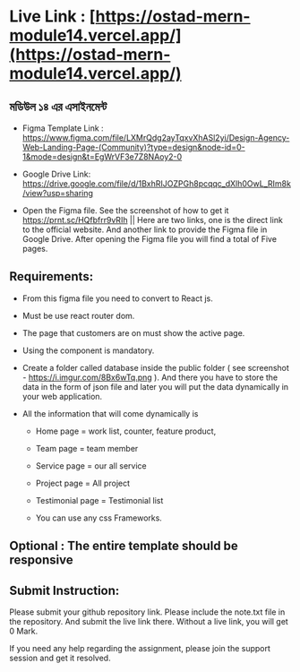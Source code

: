 # Live Link : [https://ostad-mern-module14.vercel.app/](https://ostad-mern-module14.vercel.app/)


## মডিউল ১৪ এর এসাইনমেন্ট

- Figma Template Link : https://www.figma.com/file/LXMrQdg2ayTqxvXhASl2yi/Design-Agency-Web-Landing-Page-(Community)?type=design&node-id=0-1&mode=design&t=EgWrVF3e7Z8NAoy2-0

- Google Drive Link: https://drive.google.com/file/d/1BxhRIJOZPGh8pcqqc_dXlh0OwL_RIm8k/view?usp=sharing

- Open the Figma file. See the screenshot of how to get it  https://prnt.sc/HQfbfrr9vRIh  ||  Here are two links, one is the direct link to the official website. And another link to provide the Figma file in Google Drive. After opening the Figma file you will find a total of Five pages. 

## Requirements:

- From this figma file you need to convert to React js.
- Must be use react router dom.
- The page that customers are on must show the active page.
- Using the component is mandatory.
- Create a folder called database inside the public folder ( see screenshot - https://i.imgur.com/8Bx6wTq.png ). And there you have to store the data in the form of json file and later you will put the data dynamically in your web application.
- All the information that will come dynamically is 

    - Home page = work list, counter, feature product, 

    - Team page = team member

    - Service page = our all service

    - Project page = All project

    - Testimonial page = Testimonial list

    - You can use any css Frameworks.

## Optional : The entire template should be responsive

## Submit Instruction:

Please submit your github repository link. Please include the note.txt file in the repository. And submit the live link there. Without a live link, you will get 0 Mark.

If you need any help regarding the assignment, please join the support session and get it resolved.

